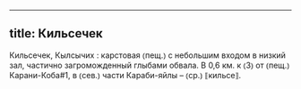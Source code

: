 
---
title: Кильсечек
---
Кильсечек, Кылсычих
: карстовая ⦅пещ.⦆ с небольшим входом в низкий зал, частично загроможденный глыбами обвала. В 0,6 км. к ⦅З⦆ от ⦅пещ.⦆ Карани-Коба#1, в ⦅сев.⦆ части Караби-яйлы – ⦅ср.⦆ ⟦кильсе⟧.

